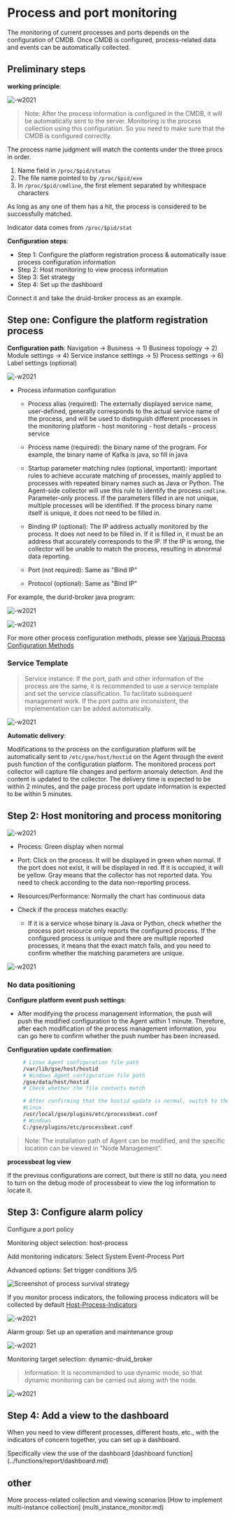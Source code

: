# Process and port monitoring

The monitoring of current processes and ports depends on the configuration of CMDB. Once CMDB is configured, process-related data and events can be automatically collected.

## Preliminary steps

**working principle**:

![-w2021](media/15782901072262.jpg)

> Note: After the process information is configured in the CMDB, it will be automatically sent to the server. Monitoring is the process collection using this configuration. So you need to make sure that the CMDB is configured correctly.

The process name judgment will match the contents under the three procs in order.

1. Name field in `/proc/$pid/status`
2. The file name pointed to by `/proc/$pid/exe`
3. In `/proc/$pid/cmdline`, the first element separated by whitespace characters

As long as any one of them has a hit, the process is considered to be successfully matched.

Indicator data comes from `/proc/$pid/stat`

**Configuration steps**:

* Step 1: Configure the platform registration process & automatically issue process configuration information
* Step 2: Host monitoring to view process information
* Step 3: Set strategy
* Step 4: Set up the dashboard

Connect it and take the druid-broker process as an example.

## Step one: Configure the platform registration process

**Configuration path**: Navigation → Business → 1) Business topology → 2) Module settings → 4) Service instance settings → 5) Process settings → 6) Label settings (optional)

![-w2021](media/15795785325657.jpg)

- Process information configuration

   - Process alias (required): The externally displayed service name, user-defined, generally corresponds to the actual service name of the process, and will be used to distinguish different processes in the monitoring platform - host monitoring - host details - process service

   - Process name (required): the binary name of the program. For example, the binary name of Kafka is java, so fill in java

   - Startup parameter matching rules (optional, important): important rules to achieve accurate matching of processes, mainly applied to processes with repeated binary names such as Java or Python. The Agent-side collector will use this rule to identify the process `cmdline`. Parameter-only process. If the parameters filled in are not unique, multiple processes will be identified. If the process binary name itself is unique, it does not need to be filled in.

   - Binding IP (optional): The IP address actually monitored by the process. It does not need to be filled in. If it is filled in, it must be an address that accurately corresponds to the IP. If the IP is wrong, the collector will be unable to match the process, resulting in abnormal data reporting.

   - Port (not required): Same as "Bind IP"

   - Protocol (optional): Same as "Bind IP"

For example, the durid-broker java program:

![-w2021](media/15795784620319.jpg)

![-w2021](media/15795779439325.jpg)

For more other process configuration methods, please see [Various Process Configuration Methods](../functions/addenda/process_cases.md)

### Service Template

> Service instance: If the port, path and other information of the process are the same, it is recommended to use a service template and set the service classification. To facilitate subsequent management work. If the port paths are inconsistent, the implementation can be added automatically.

![-w2021](media/15795766656745.jpg)

**Automatic delivery**:

Modifications to the process on the configuration platform will be automatically sent to `/etc/gse/host/hostid` on the Agent through the event push function of the configuration platform. The monitored process port collector will capture file changes and perform anomaly detection. And the content is updated to the collector. The delivery time is expected to be within 2 minutes, and the page process port update information is expected to be within 5 minutes.

## Step 2: Host monitoring and process monitoring

![-w2021](media/15795765869730.jpg)

- Process: Green display when normal

- Port: Click on the process. It will be displayed in green when normal. If the port does not exist, it will be displayed in red. If it is occupied, it will be yellow. Gray means that the collector has not reported data. You need to check according to the data non-reporting process.

- Resources/Performance: Normally the chart has continuous data

- Check if the process matches exactly:
    - If it is a service whose binary is Java or Python, check whether the process port resource only reports the configured process. If the configured process is unique and there are multiple reported processes, it means that the exact match fails, and you need to confirm whether the matching parameters are unique.

![-w2021](media/15795794947955.jpg)


### No data positioning

**Configure platform event push settings**:

   - After modifying the process management information, the push will push the modified configuration to the Agent within 1 minute. Therefore, after each modification of the process management information, you can go here to confirm whether the push number has been increased.

**Configuration update confirmation**:

```bash
     # Linux Agent configuration file path
     /var/lib/gse/host/hostid
     # Windows Agent configuration file path
     /gse/data/host/hostid
     # Check whether the file contents match

     # After confirming that the hostid update is normal, switch to the following directory and check whether processbeat.conf follows the hostid to update the configuration content.
     #Linux
     /usr/local/gse/plugins/etc/processbeat.conf
     # Windows
     C:/gse/plugins/etc/processbeat.conf
```

> Note: The installation path of Agent can be modified, and the specific location can be viewed in "Node Management".

**processbeat log view**

If the previous configurations are correct, but there is still no data, you need to turn on the debug mode of processbeat to view the log information to locate it.

## Step 3: Configure alarm policy

Configure a port policy

Monitoring object selection: host-process

Add monitoring indicators: Select System Event-Process Port

Advanced options: Set trigger conditions 3/5

![Screenshot of process survival strategy](media/15833975896530.jpg)

If you monitor process indicators, the following process indicators will be collected by default [Host-Process-Indicators](../functions/addenda/process-metrics.md)

![-w2021](media/15795777521305.jpg)

Alarm group: Set up an operation and maintenance group

![-w2021](media/15795797350812.jpg)

Monitoring target selection: dynamic-druid_broker

> Information: It is recommended to use dynamic mode, so that dynamic monitoring can be carried out along with the node.

![-w2021](media/15795777925754.jpg)

## Step 4: Add a view to the dashboard

When you need to view different processes, different hosts, etc., with the indicators of concern together, you can set up a dashboard.

Specifically view the use of the dashboard [dashboard function] (../functions/report/dashboard.md)

## other

More process-related collection and viewing scenarios [How to implement multi-instance collection] (multi_instance_monitor.md)